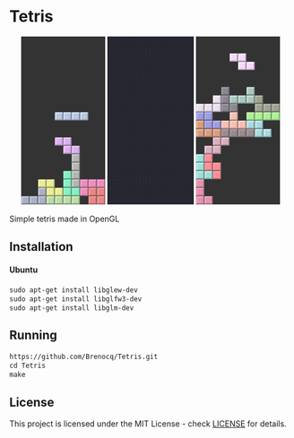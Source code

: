 # Tetris
<p align="center">
 <img src="./img/tetris1.png" height="300">
<img src="./img/tetris.gif" height="300">
 <img src="./img/tetris2.png" height="300">
</p>
Simple tetris made in OpenGL

## Installation

#### Ubuntu
```shell
sudo apt-get install libglew-dev
sudo apt-get install libglfw3-dev
sudo apt-get install libglm-dev
```

## Running

```shell
https://github.com/Brenocq/Tetris.git
cd Tetris
make
```

## License
This project is licensed under the MIT License - check [LICENSE](LICENSE) for details.
